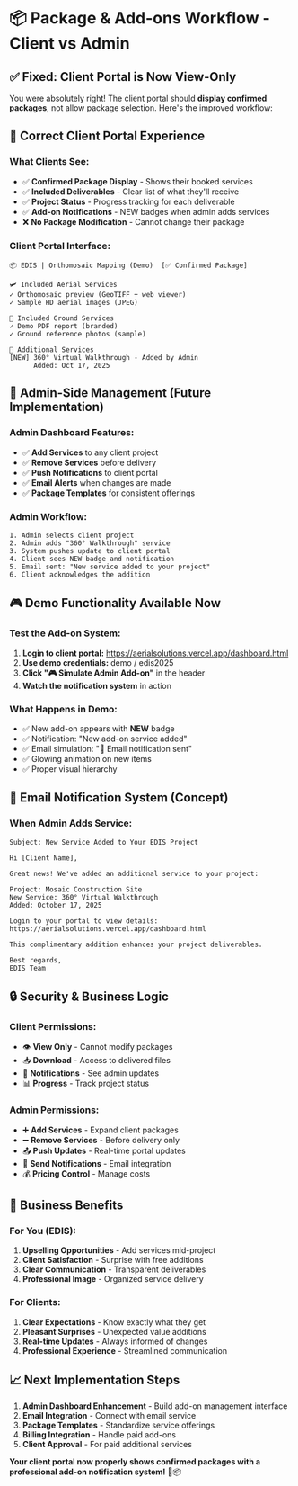 # 📦 Package & Add-ons Workflow - Client vs Admin

## ✅ **Fixed: Client Portal is Now View-Only**

You were absolutely right! The client portal should **display confirmed packages**, not allow package selection. Here's the improved workflow:

## 🎯 **Correct Client Portal Experience**

### **What Clients See:**
- ✅ **Confirmed Package Display** - Shows their booked services
- ✅ **Included Deliverables** - Clear list of what they'll receive  
- ✅ **Project Status** - Progress tracking for each deliverable
- ✅ **Add-on Notifications** - NEW badges when admin adds services
- ❌ **No Package Modification** - Cannot change their package

### **Client Portal Interface:**
```
📦 EDIS | Orthomosaic Mapping (Demo)  [✅ Confirmed Package]

🛩️ Included Aerial Services
✓ Orthomosaic preview (GeoTIFF + web viewer)
✓ Sample HD aerial images (JPEG)

📸 Included Ground Services  
✓ Demo PDF report (branded)
✓ Ground reference photos (sample)

🎁 Additional Services
[NEW] 360° Virtual Walkthrough - Added by Admin
      Added: Oct 17, 2025
```

## 🔧 **Admin-Side Management** (Future Implementation)

### **Admin Dashboard Features:**
- ✅ **Add Services** to any client project
- ✅ **Remove Services** before delivery
- ✅ **Push Notifications** to client portal
- ✅ **Email Alerts** when changes are made
- ✅ **Package Templates** for consistent offerings

### **Admin Workflow:**
```
1. Admin selects client project
2. Admin adds "360° Walkthrough" service
3. System pushes update to client portal
4. Client sees NEW badge and notification
5. Email sent: "New service added to your project"
6. Client acknowledges the addition
```

## 🎮 **Demo Functionality Available Now**

### **Test the Add-on System:**
1. **Login to client portal:** https://aerialsolutions.vercel.app/dashboard.html
2. **Use demo credentials:** demo / edis2025
3. **Click "🎮 Simulate Admin Add-on"** in the header
4. **Watch the notification system** in action

### **What Happens in Demo:**
- ✅ New add-on appears with **NEW** badge
- ✅ Notification: "New add-on service added"
- ✅ Email simulation: "📧 Email notification sent"
- ✅ Glowing animation on new items
- ✅ Proper visual hierarchy

## 📧 **Email Notification System** (Concept)

### **When Admin Adds Service:**
```
Subject: New Service Added to Your EDIS Project

Hi [Client Name],

Great news! We've added an additional service to your project:

Project: Mosaic Construction Site
New Service: 360° Virtual Walkthrough
Added: October 17, 2025

Login to your portal to view details:
https://aerialsolutions.vercel.app/dashboard.html

This complimentary addition enhances your project deliverables.

Best regards,
EDIS Team
```

## 🔒 **Security & Business Logic**

### **Client Permissions:**
- 👁️ **View Only** - Cannot modify packages
- 📥 **Download** - Access to delivered files
- 🔔 **Notifications** - See admin updates
- 📊 **Progress** - Track project status

### **Admin Permissions:**
- ➕ **Add Services** - Expand client packages
- ➖ **Remove Services** - Before delivery only
- 📤 **Push Updates** - Real-time portal updates
- 📧 **Send Notifications** - Email integration
- 💰 **Pricing Control** - Manage costs

## 🎯 **Business Benefits**

### **For You (EDIS):**
1. **Upselling Opportunities** - Add services mid-project
2. **Client Satisfaction** - Surprise with free additions
3. **Clear Communication** - Transparent deliverables
4. **Professional Image** - Organized service delivery

### **For Clients:**
1. **Clear Expectations** - Know exactly what they get
2. **Pleasant Surprises** - Unexpected value additions
3. **Real-time Updates** - Always informed of changes
4. **Professional Experience** - Streamlined communication

## 📈 **Next Implementation Steps**

1. **Admin Dashboard Enhancement** - Build add-on management interface
2. **Email Integration** - Connect with email service
3. **Package Templates** - Standardize service offerings
4. **Billing Integration** - Handle paid add-ons
5. **Client Approval** - For paid additional services

**Your client portal now properly shows confirmed packages with a professional add-on notification system!** 🚀📦